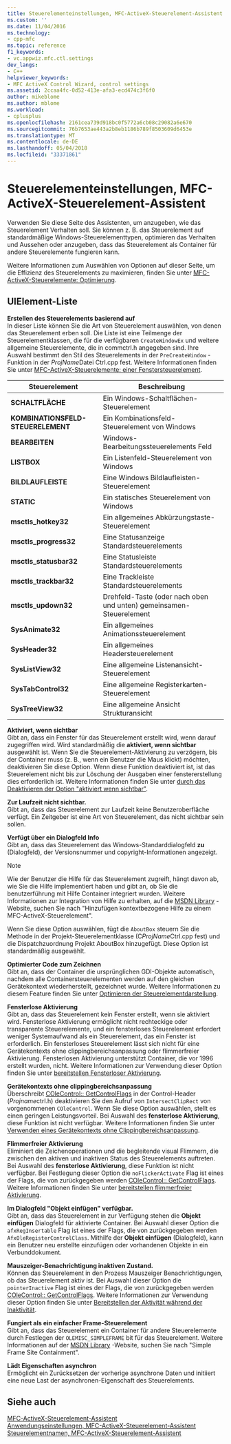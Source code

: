 ```yaml
---
title: Steuerelementeinstellungen, MFC-ActiveX-Steuerelement-Assistent | Microsoft Docs
ms.custom: ''
ms.date: 11/04/2016
ms.technology:
- cpp-mfc
ms.topic: reference
f1_keywords:
- vc.appwiz.mfc.ctl.settings
dev_langs:
- C++
helpviewer_keywords:
- MFC ActiveX Control Wizard, control settings
ms.assetid: 2ccaa4fc-0d52-413e-afa3-ecd474c3f6f0
author: mikeblome
ms.author: mblome
ms.workload:
- cplusplus
ms.openlocfilehash: 2161cea739d918bc0f5772a6cb08c29082a6e670
ms.sourcegitcommit: 76b7653ae443a2b8eb1186b789f8503609d6453e
ms.translationtype: MT
ms.contentlocale: de-DE
ms.lasthandoff: 05/04/2018
ms.locfileid: "33371861"
---
```

# <a name="control-settings-mfc-activex-control-wizard"></a>Steuerelementeinstellungen, MFC-ActiveX-Steuerelement-Assistent
Verwenden Sie diese Seite des Assistenten, um anzugeben, wie das Steuerelement Verhalten soll. Sie können z. B. das Steuerelement auf standardmäßige Windows-Steuerelementtypen, optimieren das Verhalten und Aussehen oder anzugeben, dass das Steuerelement als Container für andere Steuerelemente fungieren kann.  
  
 Weitere Informationen zum Auswählen von Optionen auf dieser Seite, um die Effizienz des Steuerelements zu maximieren, finden Sie unter [MFC-ActiveX-Steuerelemente: Optimierung](../../mfc/mfc-activex-controls-optimization.md).  
  
## <a name="uielement-list"></a>UIElement-Liste  
 **Erstellen des Steuerelements basierend auf**  
 In dieser Liste können Sie die Art von Steuerelement auswählen, von denen das Steuerelement erben soll. Die Liste ist eine Teilmenge der Steuerelementklassen, die für die verfügbaren `CreateWindowEx` und weitere allgemeine Steuerelemente, die in commctrl.h angegeben sind. Ihre Auswahl bestimmt den Stil des Steuerelements in der `PreCreateWindow` -Funktion in der *ProjName*Datei Ctrl.cpp fest. Weitere Informationen finden Sie unter [MFC-ActiveX-Steuerelemente: einer Fenstersteuerelement](../../mfc/mfc-activex-controls-subclassing-a-windows-control.md).  
  
|Steuerelement|Beschreibung|  
|-------------|-----------------|  
|**SCHALTFLÄCHE**|Ein Windows-Schaltflächen-Steuerelement|  
|**KOMBINATIONSFELD-STEUERELEMENT**|Ein Kombinationsfeld-Steuerelement von Windows|  
|**BEARBEITEN**|Windows-Bearbeitungssteuerelements Feld|  
|**LISTBOX**|Ein Listenfeld-Steuerelement von Windows|  
|**BILDLAUFLEISTE**|Eine Windows Bildlaufleisten-Steuerelement|  
|**STATIC**|Ein statisches Steuerelement von Windows|  
|**msctls_hotkey32**|Ein allgemeines Abkürzungstaste-Steuerelement|  
|**msctls_progress32**|Eine Statusanzeige Standardsteuerelements|  
|**msctls_statusbar32**|Eine Statusleiste Standardsteuerelements|  
|**msctls_trackbar32**|Eine Trackleiste Standardsteuerelements|  
|**msctls_updown32**|Drehfeld-Taste (oder nach oben und unten) gemeinsamen-Steuerelement|  
|**SysAnimate32**|Ein allgemeines Animationssteuerelement|  
|**SysHeader32**|Ein allgemeines Headersteuerelement|  
|**SysListView32**|Eine allgemeine Listenansicht-Steuerelement|  
|**SysTabControl32**|Eine allgemeine Registerkarten-Steuerelement|  
|**SysTreeView32**|Eine allgemeine Ansicht Strukturansicht|  
  
 **Aktiviert, wenn sichtbar**  
 Gibt an, dass ein Fenster für das Steuerelement erstellt wird, wenn darauf zugegriffen wird. Wird standardmäßig die **aktiviert, wenn sichtbar** ausgewählt ist. Wenn Sie die Steuerelement-Aktivierung zu verzögern, bis der Container muss (z. B., wenn ein Benutzer die Maus klickt) möchten, deaktivieren Sie diese Option. Wenn diese Funktion deaktiviert ist, ist das Steuerelement nicht bis zur Löschung der Ausgaben einer fenstererstellung dies erforderlich ist. Weitere Informationen finden Sie unter [durch das Deaktivieren der Option "aktiviert wenn sichtbar"](../../mfc/turning-off-the-activate-when-visible-option.md).  
  
 **Zur Laufzeit nicht sichtbar.**  
 Gibt an, dass das Steuerelement zur Laufzeit keine Benutzeroberfläche verfügt. Ein Zeitgeber ist eine Art von Steuerelement, das nicht sichtbar sein sollen.  
  
 **Verfügt über ein Dialogfeld Info**  
 Gibt an, dass das Steuerelement das Windows-Standarddialogfeld **zu** (Dialogfeld), der Versionsnummer und copyright-Informationen angezeigt.  
  
> [!NOTE]
>  Wie der Benutzer die Hilfe für das Steuerelement zugreift, hängt davon ab, wie Sie die Hilfe implementiert haben und gibt an, ob Sie die benutzerführung mit Hilfe Container integriert wurden. Weitere Informationen zur Integration von Hilfe zu erhalten, auf die [MSDN Library](http://go.microsoft.com/fwlink/p/?linkid=150542) -Website, suchen Sie nach "Hinzufügen kontextbezogene Hilfe zu einem MFC-ActiveX-Steuerelement".  
  
 Wenn Sie diese Option auswählen, fügt die `AboutBox` steuern Sie die Methode in der Projekt-Steuerelementklasse (C*ProjName*Ctrl.cpp fest) und die Dispatchzuordnung Projekt AboutBox hinzugefügt. Diese Option ist standardmäßig ausgewählt.  
  
 **Optimierter Code zum Zeichnen**  
 Gibt an, dass der Container die ursprünglichen GDI-Objekte automatisch, nachdem alle Containersteuerelementen werden auf den gleichen Gerätekontext wiederherstellt, gezeichnet wurde. Weitere Informationen zu diesem Feature finden Sie unter [Optimieren der Steuerelementdarstellung](../../mfc/optimizing-control-drawing.md).  
  
 **Fensterlose Aktivierung**  
 Gibt an, dass das Steuerelement kein Fenster erstellt, wenn sie aktiviert wird. Fensterlose Aktivierung ermöglicht nicht rechteckige oder transparente Steuerelemente, und ein fensterloses Steuerelement erfordert weniger Systemaufwand als ein Steuerelement, das ein Fenster ist erforderlich. Ein fensterloses Steuerelement lässt sich nicht für eine Gerätekontexts ohne clippingbereichsanpassung oder flimmerfreier Aktivierung. Fensterlosen Aktivierung unterstützt Container, die vor 1996 erstellt wurden, nicht. Weitere Informationen zur Verwendung dieser Option finden Sie unter [bereitstellen Fensterloser Aktivierung](../../mfc/providing-windowless-activation.md).  
  
 **Gerätekontexts ohne clippingbereichsanpassung**  
 Überschreibt [COleControl:: GetControlFlags](../../mfc/reference/colecontrol-class.md#getcontrolflags) in der Control-Header (*Projname*ctrl.h) deaktivieren Sie den Aufruf von `IntersectClipRect` von vorgenommenen `COleControl`. Wenn Sie diese Option auswählen, stellt es einen geringen Leistungsvorteil. Bei Auswahl des **fensterlose Aktivierung**, diese Funktion ist nicht verfügbar. Weitere Informationen finden Sie unter [Verwenden eines Gerätekontexts ohne Clippingbereichsanpassung](../../mfc/using-an-unclipped-device-context.md).  
  
 **Flimmerfreier Aktivierung**  
 Eliminiert die Zeichenoperationen und die begleitende visual Flimmern, die zwischen den aktiven und inaktiven Status des Steuerelements auftreten. Bei Auswahl des **fensterlose Aktivierung**, diese Funktion ist nicht verfügbar. Bei Festlegung dieser Option die `noFlickerActivate` Flag ist eines der Flags, die von zurückgegeben werden [COleControl:: GetControlFlags](../../mfc/reference/colecontrol-class.md#getcontrolflags). Weitere Informationen finden Sie unter [bereitstellen flimmerfreier Aktivierung](../../mfc/providing-flicker-free-activation.md).  
  
 **Im Dialogfeld "Objekt einfügen" verfügbar.**  
 Gibt an, dass das Steuerelement in zur Verfügung stehen die **Objekt einfügen** Dialogfeld für aktivierte Container. Bei Auswahl dieser Option die `afxRegInsertable` Flag ist eines der Flags, die von zurückgegeben werden `AfxOleRegisterControlClass`. Mithilfe der **Objekt einfügen** (Dialogfeld), kann ein Benutzer neu erstellte einzufügen oder vorhandenen Objekte in ein Verbunddokument.  
  
 **Mauszeiger-Benachrichtigung inaktiven Zustand.**  
 Können das Steuerelement in den Prozess Mauszeiger Benachrichtigungen, ob das Steuerelement aktiv ist. Bei Auswahl dieser Option die `pointerInactive` Flag ist eines der Flags, die von zurückgegeben werden [COleControl:: GetControlFlags](../../mfc/reference/colecontrol-class.md#getcontrolflags). Weitere Informationen zur Verwendung dieser Option finden Sie unter [Bereitstellen der Aktivität während der Inaktivität](../../mfc/providing-mouse-interaction-while-inactive.md).  
  
 **Fungiert als ein einfacher Frame-Steuerelement**  
 Gibt an, dass das Steuerelement ein Container für andere Steuerelemente durch Festlegen der `OLEMISC_SIMPLEFRAME` bit für das Steuerelement. Weitere Informationen auf der [MSDN Library](http://go.microsoft.com/fwlink/p/?linkid=150542) -Website, suchen Sie nach "Simple Frame Site Containment".  
  
 **Lädt Eigenschaften asynchron**  
 Ermöglicht ein Zurücksetzen der vorherige asynchrone Daten und initiiert eine neue Last der asynchronen-Eigenschaft des Steuerelements.  
  
## <a name="see-also"></a>Siehe auch  
 [MFC-ActiveX-Steuerelement-Assistent](../../mfc/reference/mfc-activex-control-wizard.md)   
 [Anwendungseinstellungen, MFC-ActiveX-Steuerelement-Assistent](../../mfc/reference/application-settings-mfc-activex-control-wizard.md)   
 [Steuerelementnamen, MFC-ActiveX-Steuerelement-Assistent](../../mfc/reference/control-names-mfc-activex-control-wizard.md)

